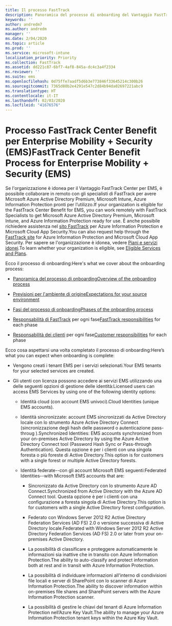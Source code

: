```yaml
---
title: Il processo FastTrack
description: Panoramica del processo di onboarding del Vantaggio FastTrack Center
keywords: ''
author: andredm7
ms.author: andredm
manager: ''
ms.date: 2/04/2020
ms.topic: article
ms.prod: ''
ms.service: microsoft-intune
localization_priority: Priority
ms.collection: FastTrack
ms.assetid: dd221c87-6bf7-4af8-845a-dc4c3a4f2334
ms.reviewer: ''
ms.suite: ems
ms.openlocfilehash: 0d75ffe7aadf5d6b3e773846f33645214c300b26
ms.sourcegitcommit: 7365d80b2e4291e547c2d84b94da02697221abc9
ms.translationtype: HT
ms.contentlocale: it-IT
ms.lasthandoff: 02/03/2020
ms.locfileid: "41676576"
---
```

# <a name="fasttrack-center-benefit-process-for-enterprise-mobility--security-ems"></a><span data-ttu-id="2910c-103">Processo FastTrack Center Benefit per Enterprise Mobility + Security (EMS)</span><span class="sxs-lookup"><span data-stu-id="2910c-103">FastTrack Center Benefit Process for Enterprise Mobility + Security (EMS)</span></span>
<span data-ttu-id="2910c-104">Se l'organizzazione è idonea per il Vantaggio FastTrack Center per EMS, è possibile collaborare in remoto con gli specialisti di FastTrack per avere Microsoft Azure Active Directory Premium, Microsoft Intune, Azure Information Protection pronti per l’utilizzo.</span><span class="sxs-lookup"><span data-stu-id="2910c-104">If your organization is eligible for the FastTrack Center Benefit for EMS, you can work remotely with FastTrack Specialists to get Microsoft Azure Active Directory Premium, Microsoft Intune, and Azure Information Protection ready for use.</span></span> <span data-ttu-id="2910c-105">È anche possibile richiedere assistenza nel [sito FastTrack](https://www.microsoft.com/fasttrack/microsoft-365/ems) per Azure Information Protection e Microsoft Cloud App Security.</span><span class="sxs-lookup"><span data-stu-id="2910c-105">You can also request help through the [FastTrack site](https://www.microsoft.com/fasttrack/microsoft-365/ems) for Azure Information Protection and Microsoft Cloud App Security.</span></span> <span data-ttu-id="2910c-106">Per sapere se l'organizzazione è idonea, vedere [Piani e servizi idonei](M365-eligible-services-and-plans.md).</span><span class="sxs-lookup"><span data-stu-id="2910c-106">To learn whether your organization is eligible, see [Eligible Services and Plans](M365-eligible-services-and-plans.md).</span></span>


<span data-ttu-id="2910c-107">Ecco il processo di onboarding:</span><span class="sxs-lookup"><span data-stu-id="2910c-107">Here's what we cover about the onboarding process:</span></span>

-   [<span data-ttu-id="2910c-108">Panoramica del processo di onboarding</span><span class="sxs-lookup"><span data-stu-id="2910c-108">Overview of the onboarding process</span></span>](EMS-fasttrack-benefit-overview.md)

-   [<span data-ttu-id="2910c-109">Previsioni per l'ambiente di origine</span><span class="sxs-lookup"><span data-stu-id="2910c-109">Expectations for your source environment</span></span>](EMS-source-environment-expectations.md)

-   [<span data-ttu-id="2910c-110">Fasi del processo di onboarding</span><span class="sxs-lookup"><span data-stu-id="2910c-110">Phases of the onboarding process</span></span>](EMS-onboarding-phases.md)

-   <span data-ttu-id="2910c-111">[Responsabilità di FastTrack](EMS-fasttrack-responsibilities.md) per ogni fase</span><span class="sxs-lookup"><span data-stu-id="2910c-111">[FastTrack responsibilities](EMS-fasttrack-responsibilities.md) for each phase</span></span>

-   <span data-ttu-id="2910c-112">[Responsabilità dei clienti](EMS-your-responsibilities.md) per ogni fase</span><span class="sxs-lookup"><span data-stu-id="2910c-112">[Customer responsibilities](EMS-your-responsibilities.md) for each phase</span></span>

<span data-ttu-id="2910c-113">Ecco cosa aspettarsi una volta completato il processo di onboarding:</span><span class="sxs-lookup"><span data-stu-id="2910c-113">Here’s what you can expect when onboarding is complete:</span></span>

-   <span data-ttu-id="2910c-114">Vengono creati i tenant EMS per i servizi selezionati.</span><span class="sxs-lookup"><span data-stu-id="2910c-114">Your EMS tenants for your selected services are created.</span></span>

-   <span data-ttu-id="2910c-115">Gli utenti con licenza possono accedere ai servizi EMS utilizzando una delle seguenti opzioni di gestione delle identità:</span><span class="sxs-lookup"><span data-stu-id="2910c-115">Licensed users can access EMS Services by using one of the following identity options:</span></span>

    -   <span data-ttu-id="2910c-116">Identità cloud (con account EMS univoci).</span><span class="sxs-lookup"><span data-stu-id="2910c-116">Cloud Identities (unique EMS accounts).</span></span>

    -   <span data-ttu-id="2910c-117">Identità sincronizzate: account EMS sincronizzati da Active Directory locale con lo strumento Azure Active Directory Connect (sincronizzazione degli hash delle password o autenticazione pass-throug ).</span><span class="sxs-lookup"><span data-stu-id="2910c-117">Synchronized Identities: EMS accounts synchronized from your on-premises Active Directory by using the Azure Active Directory Connect tool (Password Hash Sync or Pass-through Authentication).</span></span> <span data-ttu-id="2910c-118">Questa opzione è per i clienti con una singola foresta o più foreste di Active Directory.</span><span class="sxs-lookup"><span data-stu-id="2910c-118">This option is for customers with a single forest or multiple Active Directory forests.</span></span>

    -   <span data-ttu-id="2910c-119">Identità federate--con gli account Microsoft EMS seguenti:</span><span class="sxs-lookup"><span data-stu-id="2910c-119">Federated Identities--with Microsoft EMS accounts that are:</span></span>

        -   <span data-ttu-id="2910c-120">Sincronizzato da Active Directory con lo strumento Azure AD Connect.</span><span class="sxs-lookup"><span data-stu-id="2910c-120">Synchronized from Active Directory with the Azure AD Connect tool.</span></span> <span data-ttu-id="2910c-121">Questa opzione è per i clienti con una configurazione a foresta singola di Active Directory.</span><span class="sxs-lookup"><span data-stu-id="2910c-121">This option is for customers with a single Active Directory forest configuration.</span></span>

        -   <span data-ttu-id="2910c-122">Federato con Windows Server 2012 R2 Active Directory Federation Services (AD FS) 2.0 o versione successiva di Active Directory locale.</span><span class="sxs-lookup"><span data-stu-id="2910c-122">Federated with Windows Server 2012 R2 Active Directory Federation Services (AD FS) 2.0 or later from your on-premises Active Directory.</span></span>

        -   <span data-ttu-id="2910c-123">La possibilità di classificare e proteggere automaticamente le informazioni sia inattive che in transito con Azure Information Protection.</span><span class="sxs-lookup"><span data-stu-id="2910c-123">The ability to auto-classify and protect information both at rest and in transit with Azure Information Protection.</span></span> 

        -   <span data-ttu-id="2910c-124">La possibilità di individuare informazioni all'interno di condivisioni file locali e server di SharePoint con lo scanner di Azure Information Protection.</span><span class="sxs-lookup"><span data-stu-id="2910c-124">The ability to discover information within on-premises file shares and SharePoint servers with the Azure Information Protection scanner.</span></span> 

        -   <span data-ttu-id="2910c-125">La possibilità di gestire le chiavi del tenant di Azure Information Protection nell’Azure Key Vault.</span><span class="sxs-lookup"><span data-stu-id="2910c-125">The ability to manage your Azure Information Protection tenant keys within the Azure Key Vault.</span></span> 
